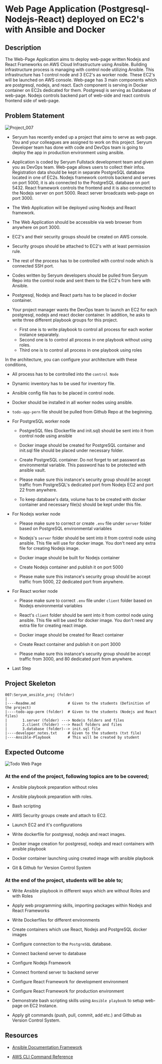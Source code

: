 # Web Page Application (Postgresql-Nodejs-React) deployed on EC2's with Ansible and Docker

## Description

The Web-Page Application aims to deploy web-page written Nodejs and React Frameworks on AWS Cloud Infrastructure using Ansible. Building infrastructure process is managing with control node utilizing Ansible. This infrastructure has 1 control node and 3 EC2's as worker node. These EC2's will be launched on AWS console. Web-page has 3 main components which are postgresql, nodejs, and react. Each component is serving in Docker container on EC2s dedicated for them. Postgresql is serving as Database of web-page. Nodejs controls backend part of web-side and react controls frontend side of web-page. 

## Problem Statement

![Project_007](ansible.png)

- Seryum has recently ended up a project that aims to serve as web page. You and your colleagues are assigned to work on this project. Seryum Developer team has done with code and DevOps team is going to deploy the app in production environment using ansible.

- Application is coded by Seryum Fullstack development team and given you as DevOps team. Web-page allows users to collect their infos. Registration data should be kept in separate PostgreSQL database located in one of EC2s. Nodejs framework controls backend and serves on port 5000, it is als connected to the PostgreSQL database on port 5432. React framework controls the frontend and it is also connected to the Nodejs server on port 5000. React server broadcasts web-page on port 3000. 

- The Web Application will be deployed using Nodejs and React framework.

- The Web Application should be accessible via web browser from anywhere on port 3000.

- EC2's and their security groups should be created on AWS console.

- Security groups should be attached to EC2's with at least permission rule.

- The rest of the process has to be controlled with control node which is connected SSH port.

- Codes written by Seryum developers should be pulled from Seryum Repo into the control node and sent them to the EC2's from here with Ansible.

- Postgresql, Nodejs and React parts has to be placed in docker container. 

- Your project manager wants the DevOps team to launch an EC2 for each postgresql, nodejs and react docker container. In addition, he asks to write three different playbook groups for this project. 
    - First one is to write playbook to control all process for each worker instance separately. 
    - Second one is to control all process in one playbook without using roles.
    - Third one is to control all process in one playbook using roles

In the architecture, you can configure your architecture with these conditions,

  - All process has to be controlled into the `control Node`

  - Dynamic inventory has to be used for inventory file.

  - Ansible config file has to be placed in control node.
  
  - Docker should be installed in all worker nodes using ansible.

  - `todo-app-pern` file should be pulled from Github Repo at the beginning.

  - For PostgreSQL worker node

    - PostgreSQL files (Dockerfile and init.sql) should be sent into it from control node using ansible

    - Docker image should be created for PostgreSQL container and init.sql file should be placed under necessary folder.

    - Create PostgreSQL container. Do not forget to set password as environmental variable. This password has to be protected with ansible vault.

    - Please make sure this instance's security group should be accept traffic from PostgreSQL's dedicated port from Nodejs EC2 and port 22 from anywhere.

    - To keep database's data, volume has to be created with docker container and necessary file(s) should be kept under this file.

  - For Nodejs worker node

    - Please make sure to correct or create `.env` file under `server` folder based on PostgreSQL environmental variables
    
    - Nodejs's `server` folder should be sent into it from control node using ansible. This file will use for docker image. You don't need any extra file for creating Nodejs image.

    - Docker image should be built for Nodejs container

    - Create Nodejs container and publish it on port 5000

    - Please make sure this instance's security group should be accept traffic from 5000, 22 dedicated port from anywhere.

  - For React worker node

    - Please make sure to correct `.env` file under `client` folder based on Nodejs environmental variables 
    
    - React's `client` folder should be sent into it from control node using ansible. This file will be used for docker image. You don't need any extra file for creating react image.

    - Docker image should be created for React container

    - Create React container and publish it on port 3000

    - Please make sure this instance's security group should be accept traffic from 3000, and 80 dedicated port from anywhere.

  - Last Step 

## Project Skeleton 

```text
007:Seryum_ansible_proj (folder)
|
|----Readme.md               # Given to the students (Definition of the project)
|----todo-app-perm (folder)  # Given to the students (Nodejs and React files)
|       1.server (folder) ---> Nodejs folders and files
|       2.client (folder) ---> React folders and files
|       3.database (folder)--> init.sql file 
|----developer_notes.txt     # Given to the students (txt file)
|----Ansible-Playbook        # This will be created by student
```

## Expected Outcome

![Todo Web Page](./todo_web.png)

### At the end of the project, following topics are to be covered;

- Ansible playbook preparation without roles

- Ansible playbook preparation with roles.

- Bash scripting

- AWS Security groups create and attach to EC2.

- Launch EC2 and it's configurations

- Write dockerfile for postgresql, nodejs and react images.

- Docker image creation for postgresql, nodejs and react containers with ansible playbook

- Docker container launching using created image with ansible playbook

- Git & Github for Version Control System

### At the end of the project, students will be able to;

- Write Ansible playbook in different ways which are without Roles and with Roles

- Apply web programming skills, importing packages within Nodejs and React Frameworks

- Write Dockerfiles for different environments

- Create containers which use React, Nodejs and PostgreSQL docker images 

- Configure connection to the `PostgreSQL` database.

- Connect backend server to database

- Configure Nodejs Framework

- Connect frontend server to backend server

- Configure React Framework for development environment

- Configure React Framework for production environment

- Demonstrate bash scripting skills using `Ansible playbook` to setup web-page on EC2 Instance.

- Apply git commands (push, pull, commit, add etc.) and Github as Version Control System.

## Resources

- [Ansible Documentation Framework](https://docs.ansible.com/ansible/2.5/user_guide/index.html)

- [AWS CLI Command Reference](https://docs.aws.amazon.com/cli/latest/index.html)
